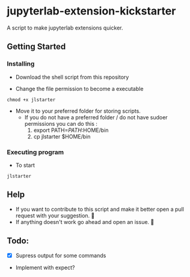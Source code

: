 # jupyterlab-extension-kickstarter
A script to make jupyterlab extensions quicker.


## Getting Started

### Installing
* Download the shell script from this repository

* Change the file permission to become a executable 

```
chmod +x jlstarter 
```

* Move it to your preferred folder for storing scripts.
	* If you do not have a preferred folder / do not have sudoer permissions you can do this : 
		1. export PATH=$PATH:$HOME/bin 
		2. cp jlstarter $HOME/bin

### Executing program

* To start
```
jlstarter 
```

## Help


* If you want to contribute to this script and make it better open a pull request with your suggestion. :rocket:
* If anything doesn't work go ahead and open an issue. :rotating_light:

Todo:
---
- [x] Supress output for some commands
- Implement with expect?


